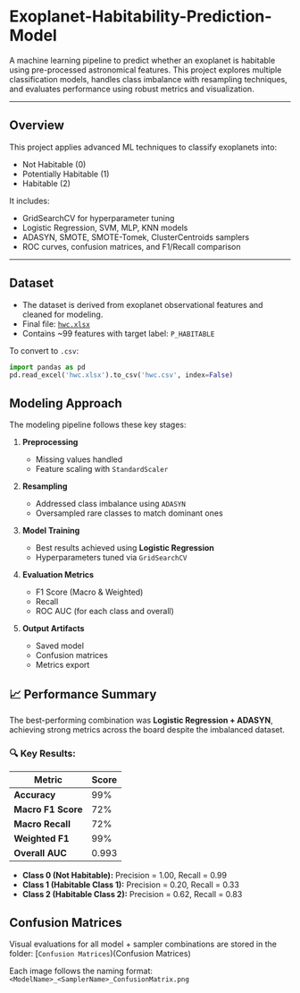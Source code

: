 # Exoplanet-Habitability-Prediction-Model

A machine learning pipeline to predict whether an exoplanet is habitable using pre-processed astronomical features. This project explores multiple classification models, handles class imbalance with resampling techniques, and evaluates performance using robust metrics and visualization.

---

## Overview

This project applies advanced ML techniques to classify exoplanets into:
- Not Habitable (0)
- Potentially Habitable (1)
- Habitable (2)

It includes:
- GridSearchCV for hyperparameter tuning  
- Logistic Regression, SVM, MLP, KNN models  
- ADASYN, SMOTE, SMOTE-Tomek, ClusterCentroids samplers  
- ROC curves, confusion matrices, and F1/Recall comparison

---

## Dataset

- The dataset is derived from exoplanet observational features and cleaned for modeling.
- Final file: [`hwc.xlsx`](Dataset/hwc.xlsx)
- Contains ~99 features with target label: `P_HABITABLE`

To convert to `.csv`:
```python
import pandas as pd
pd.read_excel('hwc.xlsx').to_csv('hwc.csv', index=False)
```

## Modeling Approach

The modeling pipeline follows these key stages:

1. **Preprocessing**  
   - Missing values handled
   - Feature scaling with `StandardScaler`

2. **Resampling**  
   - Addressed class imbalance using `ADASYN`
   - Oversampled rare classes to match dominant ones

3. **Model Training**  
   - Best results achieved using **Logistic Regression**
   - Hyperparameters tuned via `GridSearchCV`

4. **Evaluation Metrics**  
   - F1 Score (Macro & Weighted)
   - Recall
   - ROC AUC (for each class and overall)

5. **Output Artifacts**  
   - Saved model
   - Confusion matrices
   - Metrics export

## 📈 Performance Summary

The best-performing combination was **Logistic Regression + ADASYN**, achieving strong metrics across the board despite the imbalanced dataset.

### 🔍 Key Results:

| Metric            | Score     |
|-------------------|-----------|
| **Accuracy**      | 99%       |
| **Macro F1 Score**| 72%       |
| **Macro Recall**  | 72%       |
| **Weighted F1**   | 99%       |
| **Overall AUC**   | 0.993     |

- **Class 0 (Not Habitable):** Precision = 1.00, Recall = 0.99  
- **Class 1 (Habitable Class 1):** Precision = 0.20, Recall = 0.33  
- **Class 2 (Habitable Class 2):** Precision = 0.62, Recall = 0.83

## Confusion Matrices

Visual evaluations for all model + sampler combinations are stored in the folder: [`Confusion Matrices`)(Confusion Matrices)

Each image follows the naming format:  
`<ModelName>_<SamplerName>_ConfusionMatrix.png`
